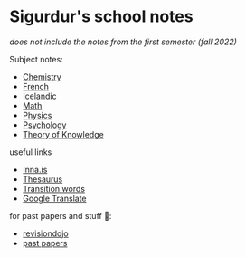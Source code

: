 # Sigurdur's school notes

*does not include the notes from the first semester (fall 2022)*

Subject notes:
- [Chemistry](chemistry-hl/readme.md)
- [French](french/readme.md)
- [Icelandic](icelandic-sl/readme.md)
- [Math](math-hl/readme.md)
- [Physics](physics-hl/readme.md)
- [Psychology](psychology-sl/readme.md)
- [Theory of Knowledge](tok/readme.md)

useful links
- [Inna.is](https://inna.is/)
- [Thesaurus](https://www.thesaurus.com/)
- [Transition words](https://www.smart-words.org/linking-words/transition-words.html)
- [Google Translate](https://www.google.com/search?q=google+translate&oq=google+translate&aqs=chrome..69i57j0l7.3644j0j7&sourceid=chrome&ie=UTF-8) 

for past papers and stuff 🤫:
- [revisiondojo](https://revisiondojo.com/Past%20Papers/IB/Mathematics/Mathematics/)
- [past papers](https://onedrive.live.com/?authkey=%21AM4LCYXFaYeUGWI&id=395E50B7D711CE0%21267&cid=0395E50B7D711CE0)


